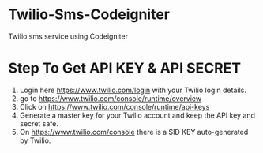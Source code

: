 # Twilio-Sms-Codeigniter
Twilio sms service using Codeigniter

# Step To Get API KEY & API SECRET

1. Login here https://www.twilio.com/login with your Twilio login details.
2. go to https://www.twilio.com/console/runtime/overview
3. Click on https://www.twilio.com/console/runtime/api-keys
4. Generate a master key for your Twilio account and keep the API key and secret safe.
5. On https://www.twilio.com/console there is a SID KEY auto-generated by Twilio.
